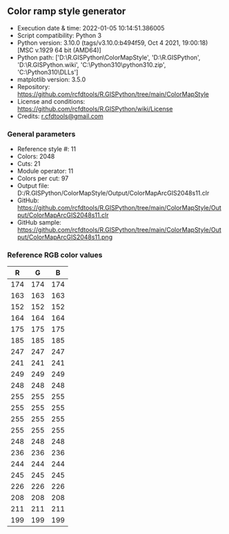 ## Color ramp style generator

* Execution date & time: 2022-01-05 10:14:51.386005
* Script compatibility: Python 3
* Python version: 3.10.0 (tags/v3.10.0:b494f59, Oct  4 2021, 19:00:18) [MSC v.1929 64 bit (AMD64)]
* Python path: ['D:\\R.GISPython\\ColorMapStyle', 'D:\\R.GISPython', 'D:\\R.GISPython.wiki', 'C:\\Python310\\python310.zip', 'C:\\Python310\\DLLs']
* matplotlib version: 3.5.0
* Repository: https://github.com/rcfdtools/R.GISPython/tree/main/ColorMapStyle
* License and conditions: https://github.com/rcfdtools/R.GISPython/wiki/License
* Credits: r.cfdtools@gmail.com

### General parameters

* Reference style #: 11
* Colors: 2048
* Cuts: 21
* Module operator: 11
* Colors per cut: 97
* Output file: D:/R.GISPython/ColorMapStyle/Output/ColorMapArcGIS2048s11.clr
* GitHub: https://github.com/rcfdtools/R.GISPython/tree/main/ColorMapStyle/Output/ColorMapArcGIS2048s11.clr
* GitHub sample: https://github.com/rcfdtools/R.GISPython/tree/main/ColorMapStyle/Output/ColorMapArcGIS2048s11.png

### Reference RGB color values

| R | G | B |
|---|---|---|
| 174 | 174 | 174 |
| 163 | 163 | 163 |
| 152 | 152 | 152 |
| 164 | 164 | 164 |
| 175 | 175 | 175 |
| 185 | 185 | 185 |
| 247 | 247 | 247 |
| 241 | 241 | 241 |
| 249 | 249 | 249 |
| 248 | 248 | 248 |
| 255 | 255 | 255 |
| 255 | 255 | 255 |
| 255 | 255 | 255 |
| 255 | 255 | 255 |
| 248 | 248 | 248 |
| 236 | 236 | 236 |
| 244 | 244 | 244 |
| 245 | 245 | 245 |
| 226 | 226 | 226 |
| 208 | 208 | 208 |
| 211 | 211 | 211 |
| 199 | 199 | 199 |


